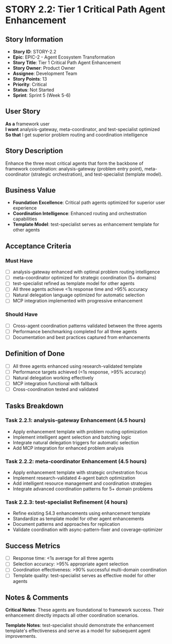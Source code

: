 # STORY 2.2: Tier 1 Critical Path Agent Enhancement

## Story Information
- **Story ID**: STORY-2.2
- **Epic**: EPIC-2 - Agent Ecosystem Transformation
- **Story Title**: Tier 1 Critical Path Agent Enhancement
- **Story Owner**: Product Owner
- **Assignee**: Development Team
- **Story Points**: 13
- **Priority**: Critical
- **Status**: Not Started
- **Sprint**: Sprint 5 (Week 5-6)

## User Story

**As a** framework user  
**I want** analysis-gateway, meta-coordinator, and test-specialist optimized  
**So that** I get superior problem routing and coordination intelligence

## Story Description

Enhance the three most critical agents that form the backbone of framework coordination: analysis-gateway (problem entry point), meta-coordinator (strategic orchestration), and test-specialist (template model).

## Business Value

- **Foundation Excellence**: Critical path agents optimized for superior user experience
- **Coordination Intelligence**: Enhanced routing and orchestration capabilities
- **Template Model**: test-specialist serves as enhancement template for other agents

## Acceptance Criteria

### Must Have
- [ ] analysis-gateway enhanced with optimal problem routing intelligence
- [ ] meta-coordinator optimized for strategic coordination (5+ domains)
- [ ] test-specialist refined as template model for other agents
- [ ] All three agents achieve <1s response time and >95% accuracy
- [ ] Natural delegation language optimized for automatic selection
- [ ] MCP integration implemented with progressive enhancement

### Should Have
- [ ] Cross-agent coordination patterns validated between the three agents
- [ ] Performance benchmarking completed for all three agents
- [ ] Documentation and best practices captured from enhancements

## Definition of Done

- [ ] All three agents enhanced using research-validated template
- [ ] Performance targets achieved (<1s response, >95% accuracy)
- [ ] Natural delegation working effectively
- [ ] MCP integration functional with fallback
- [ ] Cross-coordination tested and validated

## Tasks Breakdown

### Task 2.2.1: analysis-gateway Enhancement (4.5 hours)
- Apply enhancement template with problem routing optimization
- Implement intelligent agent selection and batching logic
- Integrate natural delegation triggers for automatic selection
- Add MCP integration for enhanced problem analysis

### Task 2.2.2: meta-coordinator Enhancement (4.5 hours)
- Apply enhancement template with strategic orchestration focus
- Implement research-validated 4-agent batch optimization
- Add intelligent resource management and coordination strategies
- Integrate advanced coordination patterns for 5+ domain problems

### Task 2.2.3: test-specialist Refinement (4 hours)
- Refine existing S4.3 enhancements using enhancement template
- Standardize as template model for other agent enhancements
- Document patterns and approaches for replication
- Validate coordination with async-pattern-fixer and coverage-optimizer

## Success Metrics

- [ ] Response time: <1s average for all three agents
- [ ] Selection accuracy: >95% appropriate agent selection
- [ ] Coordination effectiveness: >90% successful multi-domain coordination
- [ ] Template quality: test-specialist serves as effective model for other agents

## Notes & Comments

**Critical Notes**: These agents are foundational to framework success. Their enhancement directly impacts all other coordination scenarios.

**Template Notes**: test-specialist should demonstrate the enhancement template's effectiveness and serve as a model for subsequent agent improvements.